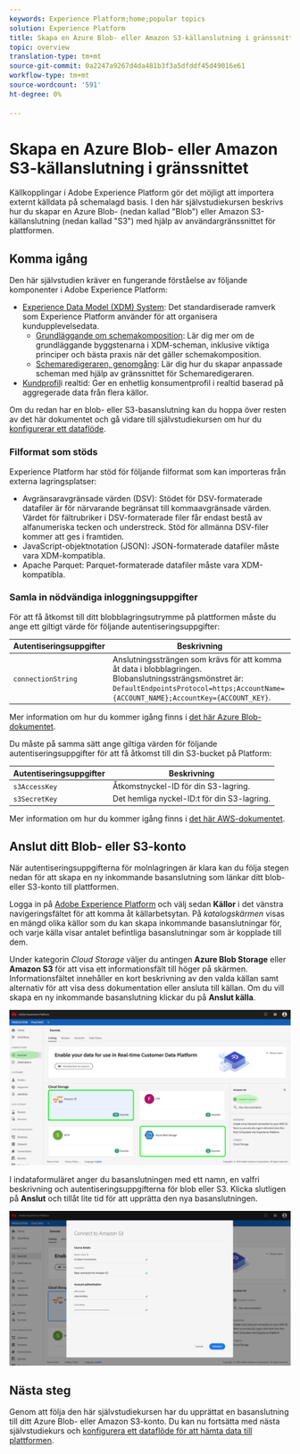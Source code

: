 ```yaml
---
keywords: Experience Platform;home;popular topics
solution: Experience Platform
title: Skapa en Azure Blob- eller Amazon S3-källanslutning i gränssnittet
topic: overview
translation-type: tm+mt
source-git-commit: 0a2247a9267d4da481b3f3a5dfddf45d49016e61
workflow-type: tm+mt
source-wordcount: '591'
ht-degree: 0%

---
```



# Skapa en Azure Blob- eller Amazon S3-källanslutning i gränssnittet

Källkopplingar i Adobe Experience Platform gör det möjligt att importera externt källdata på schemalagd basis. I den här självstudiekursen beskrivs hur du skapar en Azure Blob- (nedan kallad &quot;Blob&quot;) eller Amazon S3-källanslutning (nedan kallad &quot;S3&quot;) med hjälp av användargränssnittet för plattformen.

## Komma igång

Den här självstudien kräver en fungerande förståelse av följande komponenter i Adobe Experience Platform:

- [Experience Data Model (XDM) System](../../../../../xdm/home.md): Det standardiserade ramverk som Experience Platform använder för att organisera kundupplevelsedata.
   - [Grundläggande om schemakomposition](../../../../../xdm/schema/composition.md): Lär dig mer om de grundläggande byggstenarna i XDM-scheman, inklusive viktiga principer och bästa praxis när det gäller schemakomposition.
   - [Schemaredigeraren, genomgång](../../../../../xdm/tutorials/create-schema-ui.md): Lär dig hur du skapar anpassade scheman med hjälp av gränssnittet för Schemaredigeraren.
- [Kundprofil](../../../../../profile/home.md)i realtid: Ger en enhetlig konsumentprofil i realtid baserad på aggregerade data från flera källor.

Om du redan har en blob- eller S3-basanslutning kan du hoppa över resten av det här dokumentet och gå vidare till självstudiekursen om hur du [konfigurerar ett dataflöde](../../dataflow/batch/cloud-storage.md).

### Filformat som stöds

Experience Platform har stöd för följande filformat som kan importeras från externa lagringsplatser:

- Avgränsaravgränsade värden (DSV): Stödet för DSV-formaterade datafiler är för närvarande begränsat till kommaavgränsade värden. Värdet för fältrubriker i DSV-formaterade filer får endast bestå av alfanumeriska tecken och understreck. Stöd för allmänna DSV-filer kommer att ges i framtiden.
- JavaScript-objektnotation (JSON): JSON-formaterade datafiler måste vara XDM-kompatibla.
- Apache Parquet: Parquet-formaterade datafiler måste vara XDM-kompatibla.

### Samla in nödvändiga inloggningsuppgifter

För att få åtkomst till ditt blobblagringsutrymme på plattformen måste du ange ett giltigt värde för följande autentiseringsuppgifter:

| Autentiseringsuppgifter | Beskrivning |
| ---------- | ----------- |
| `connectionString` | Anslutningssträngen som krävs för att komma åt data i blobblagringen. Blobanslutningssträngsmönstret är: `DefaultEndpointsProtocol=https;AccountName={ACCOUNT_NAME};AccountKey={ACCOUNT_KEY}`. |

Mer information om hur du kommer igång finns i [det här Azure Blob-dokumentet](https://docs.microsoft.com/en-us/azure/storage/common/storage-configure-connection-string).

Du måste på samma sätt ange giltiga värden för följande autentiseringsuppgifter för att få åtkomst till din S3-bucket på Platform:

| Autentiseringsuppgifter | Beskrivning |
| ---------- | ----------- |
| `s3AccessKey` | Åtkomstnyckel-ID för din S3-lagring. |
| `s3SecretKey` | Det hemliga nyckel-ID:t för din S3-lagring. |

Mer information om hur du kommer igång finns i [det här AWS-dokumentet](https://aws.amazon.com/blogs/security/wheres-my-secret-access-key/).

## Anslut ditt Blob- eller S3-konto

När autentiseringsuppgifterna för molnlagringen är klara kan du följa stegen nedan för att skapa en ny inkommande basanslutning som länkar ditt blob- eller S3-konto till plattformen.

Logga in på <a href="https://platform.adobe.com" target="_blank">Adobe Experience Platform</a> och välj sedan **Källor** i det vänstra navigeringsfältet för att komma åt källarbetsytan. På *katalogskärmen* visas en mängd olika källor som du kan skapa inkommande basanslutningar för, och varje källa visar antalet befintliga basanslutningar som är kopplade till dem.

Under kategorin *Cloud Storage* väljer du antingen **Azure Blob Storage** eller **Amazon S3** för att visa ett informationsfält till höger på skärmen. Informationsfältet innehåller en kort beskrivning av den valda källan samt alternativ för att visa dess dokumentation eller ansluta till källan. Om du vill skapa en ny inkommande basanslutning klickar du på **Anslut källa**.

![](../../../../images/tutorials/create/s3/s3_sources_catalog.png)

I indataformuläret anger du basanslutningen med ett namn, en valfri beskrivning och autentiseringsuppgifterna för blob eller S3. Klicka slutligen på **Anslut** och tillåt lite tid för att upprätta den nya basanslutningen.

![](../../../../images/tutorials/create/s3/s3_credentials.png)

## Nästa steg

Genom att följa den här självstudiekursen har du upprättat en basanslutning till ditt Azure Blob- eller Amazon S3-konto. Du kan nu fortsätta med nästa självstudiekurs och [konfigurera ett dataflöde för att hämta data till plattformen](../../dataflow/batch/cloud-storage.md).